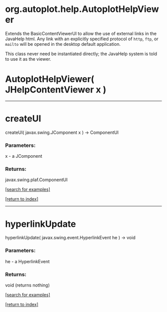 # org.autoplot.help.AutoplotHelpViewer

<p>Extends the BasicContentViewerUI to allow the use of external links in
 the JavaHelp html.  Any link with an explicitly specified protocol of <code>http</code>,
 <code>ftp</code>, or <code>mailto</code> will be opened in the desktop
 default application.</p>

 <p>This class never need be instantiated directly; the JavaHelp system is told
 to use it as the viewer.</p>

# AutoplotHelpViewer( JHelpContentViewer x )


***
<a name="createUI"></a>
# createUI
createUI( javax.swing.JComponent x ) &rarr; ComponentUI



### Parameters:
x - a JComponent

### Returns:
javax.swing.plaf.ComponentUI


<a href="https://github.com/autoplot/dev/search?q=createUI&unscoped_q=createUI">[search for examples]</a>

<a href="https://github.com/autoplot/documentation/blob/master/javadoc/index-all.md">[return to index]</a>

***
<a name="hyperlinkUpdate"></a>
# hyperlinkUpdate
hyperlinkUpdate( javax.swing.event.HyperlinkEvent he ) &rarr; void



### Parameters:
he - a HyperlinkEvent

### Returns:
void (returns nothing)


<a href="https://github.com/autoplot/dev/search?q=hyperlinkUpdate&unscoped_q=hyperlinkUpdate">[search for examples]</a>

<a href="https://github.com/autoplot/documentation/blob/master/javadoc/index-all.md">[return to index]</a>

